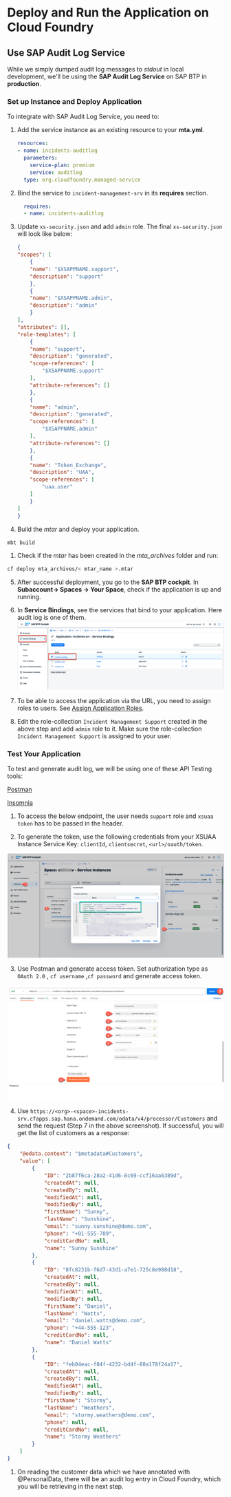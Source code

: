 # Deploy and Run the Application on Cloud Foundry

## Use SAP Audit Log Service

While we simply dumped audit log messages to *stdout* in local development, we'll be using the **SAP Audit Log Service** on SAP BTP in **production**.

### Set up Instance and Deploy Application

To integrate with SAP Audit Log Service, you need to:

1. Add the service instance as an existing resource to your **mta.yml**.

    ```yaml
    resources:
    - name: incidents-auditlog
      parameters:
        service-plan: premium
        service: auditlog
      type: org.cloudfoundry.managed-service
    ```
2. Bind the service to `incident-management-srv` in its **requires** section.

    ```yaml
      requires:
      - name: incidents-auditlog
    ```
3. Update `xs-security.json` and add `admin` role. The final `xs-security.json` will look like below:

    ```json
    {
    "scopes": [
        {
        "name": "$XSAPPNAME.support",
        "description": "support"
        },
        {
        "name": "$XSAPPNAME.admin",
        "description": "admin"
        }
    ],
    "attributes": [],
    "role-templates": [
        {
        "name": "support",
        "description": "generated",
        "scope-references": [
            "$XSAPPNAME.support"
        ],
        "attribute-references": []
        },
        {
        "name": "admin",
        "description": "generated",
        "scope-references": [
            "$XSAPPNAME.admin"
        ],
        "attribute-references": []
        },
        {
        "name": "Token_Exchange",
        "description": "UAA",
        "scope-references": [
            "uaa.user"
        ]
        }
    ]
    }
    ```

4. Build the *mtar* and deploy your application.

```bash
mbt build
```

1. Check if the *mtar* has been created in the *mta_archives* folder and run: 

```bash
cf deploy mta_archives/< mtar_name >.mtar
```
 
5. After successful deployment, you go to the **SAP BTP cockpit**. In **Subaccount-> Spaces -> Your Space**, check if the application is up and running.
6. In **Service Bindings**, see the services that bind to your application. Here audit log is one of them.
![](./images/app-and-service.png)

7. To be able to access the application via the URL, you need to assign roles to users. See [Assign Application Roles](https://developers.sap.com/tutorials/user-role-assignment.html).
8. Edit the role-collection `Incident Management Support` created in the above step and add `admin` role to it. Make sure the role-collection `Incident Management Support` is assigned to your user. 

### Test Your Application

To test and generate audit log, we will be using one of these API Testing tools:

[Postman](https://www.postman.com/)

[Insomnia](https://insomnia.rest/)

1. To access the below endpoint, the user needs `support` role and `xsuaa token` has to be passed in the header.

2. To generate the token, use the following credentials from your XSUAA Instance Service Key: `clientId`, `clientsecret`, `<url>/oauth/token`.
   
![](./images/xsuaa-cf.png)

3. Use Postman and generate access token.
   Set authorization type as `OAuth 2.0` , `cf username` ,`cf password` and generate access token.
   
![](./images/access-token.png)

4. Use `https://<org>-<space>-incidents-srv.cfapps.sap.hana.ondemand.com/odata/v4/processor/Customers` and send the request (Step 7 in the above screenshot). If successful, you will get the list of customers as a response:

```json
{
    "@odata.context": "$metadata#Customers",
    "value": [
        {
            "ID": "2b87f6ca-28a2-41d6-8c69-ccf16aa6389d",
            "createdAt": null,
            "createdBy": null,
            "modifiedAt": null,
            "modifiedBy": null,
            "firstName": "Sunny",
            "lastName": "Sunshine",
            "email": "sunny.sunshine@demo.com",
            "phone": "+01-555-789",
            "creditCardNo": null,
            "name": "Sunny Sunshine"
        },
        {
            "ID": "8fc8231b-f6d7-43d1-a7e1-725c8e988d18",
            "createdAt": null,
            "createdBy": null,
            "modifiedAt": null,
            "modifiedBy": null,
            "firstName": "Daniel",
            "lastName": "Watts",
            "email": "daniel.watts@demo.com",
            "phone": "+44-555-123",
            "creditCardNo": null,
            "name": "Daniel Watts"
        },
        {
            "ID": "feb04eac-f84f-4232-bd4f-80a178f24a17",
            "createdAt": null,
            "createdBy": null,
            "modifiedAt": null,
            "modifiedBy": null,
            "firstName": "Stormy",
            "lastName": "Weathers",
            "email": "stormy.weathers@demo.com",
            "phone": null,
            "creditCardNo": null,
            "name": "Stormy Weathers"
        }
    ]
}
```
1. On reading the customer data which we have annotated with @PersonalData, there will be an audit log entry in Cloud Foundry, which you will be retrieving in the next step. 

